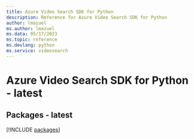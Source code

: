 ```yaml
---
title: Azure Video Search SDK for Python
description: Reference for Azure Video Search SDK for Python
author: lmazuel
ms.author: lmazuel
ms.data: 05/17/2023
ms.topic: reference
ms.devlang: python
ms.service: videosearch
---
```

# Azure Video Search SDK for Python - latest
## Packages - latest
[!INCLUDE [packages](video-search-index.md)]